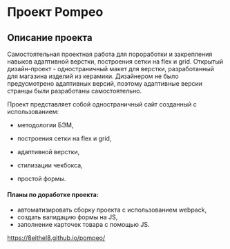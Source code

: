# Проект Pompeo

## Описание проекта

Самостоятельная проектная работа для пороработки и закрепления навыков адаптивной верстки, построения сетки на flex и grid.
Открытый дизайн-проект - одностраничный макет для верстки, разработанный для магазина изделий из керамики. 
Дизайнером не было предусмотрено адаптивных версий, поэтому адаптивные версии странцы были разработаны самостоятельно.

Проект представляет собой одностраничный сайт созданный с использованием:

- методологии БЭМ, 

- построения сетки на flex и grid,

- адаптивной верстки,

- стилизации чекбокса, 

- простой формы.

#### Планы по доработке проекта:

- автоматизировать сборку проекта с использованием webpack,
- создать валидацию формы на JS,
- заполнение карточек товара с помощью JS.

https://8eithel8.github.io/pompeo/









